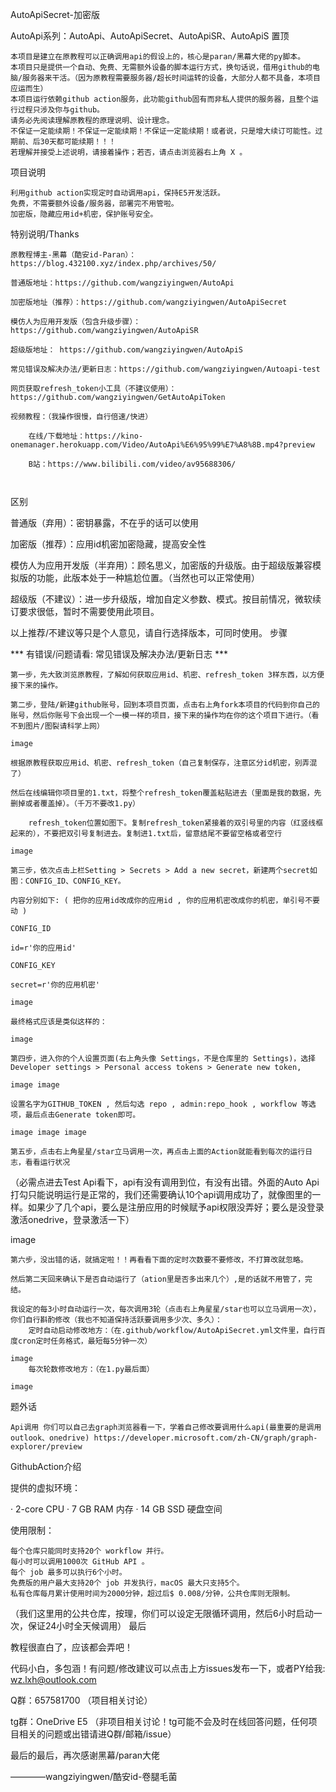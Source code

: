 AutoApiSecret-加密版

AutoApi系列：AutoApi、AutoApiSecret、AutoApiSR、AutoApiS
置顶

    本项目是建立在原教程可以正确调用api的假设上的，核心是paran/黑幕大佬的py脚本。
    本项目只是提供一个自动、免费、无需额外设备的脚本运行方式，换句话说，借用github的电脑/服务器来干活。（因为原教程需要服务器/超长时间运转的设备，大部分人都不具备，本项目应运而生）
    本项目运行依赖github action服务，此功能github固有而非私人提供的服务器，且整个运行过程只涉及你与github。
    请务必先阅读理解原教程的原理说明、设计理念。
    不保证一定能续期！不保证一定能续期！不保证一定能续期！或者说，只是增大续订可能性。过期前、后30天都可能续期！！！
    若理解并接受上述说明，请接着操作；若否，请点击浏览器右上角 X 。

项目说明

    利用github action实现定时自动调用api，保持E5开发活跃。
    免费，不需要额外设备/服务器，部署完不用管啦。
    加密版，隐藏应用id+机密，保护账号安全。

特别说明/Thanks

    原教程博主-黑幕（酷安id-Paran）：https://blog.432100.xyz/index.php/archives/50/

    普通版地址：https://github.com/wangziyingwen/AutoApi

    加密版地址（推荐）：https://github.com/wangziyingwen/AutoApiSecret

    模仿人为应用开发版（包含升级步骤）：https://github.com/wangziyingwen/AutoApiSR

    超级版地址： https://github.com/wangziyingwen/AutoApiS

    常见错误及解决办法/更新日志：https://github.com/wangziyingwen/Autoapi-test

    网页获取refresh_token小工具（不建议使用）：https://github.com/wangziyingwen/GetAutoApiToken

    视频教程：（我操作很慢，自行倍速/快进）

        在线/下载地址：https://kino-onemanager.herokuapp.com/Video/AutoApi%E6%95%99%E7%A8%8B.mp4?preview

        B站：https://www.bilibili.com/video/av95688306/

        ​

区别

普通版（弃用）：密钥暴露，不在乎的话可以使用

加密版（推荐）：应用id机密加密隐藏，提高安全性

模仿人为应用开发版（半弃用）：顾名思义，加密版的升级版。由于超级版兼容模拟版的功能，此版本处于一种尴尬位置。（当然也可以正常使用）

超级版（不建议）：进一步升级版，增加自定义参数、模式。按目前情况，微软续订要求很低，暂时不需要使用此项目。

以上推荐/不建议等只是个人意见，请自行选择版本，可同时使用。
步骤

*** 有错误/问题请看: 常见错误及解决办法/更新日志 ***

    第一步，先大致浏览原教程，了解如何获取应用id、机密、refresh_token 3样东西，以方便接下来的操作。

    第二步，登陆/新建github账号，回到本项目页面，点击右上角fork本项目的代码到你自己的账号，然后你账号下会出现一个一模一样的项目，接下来的操作均在你的这个项目下进行。（看不到图片/图裂请科学上网）

    image

    根据原教程获取应用id、机密、refresh_token（自己复制保存，注意区分id机密，别弄混了）

    然后在线编辑你项目里的1.txt，将整个refresh_token覆盖粘贴进去（里面是我的数据，先删掉或者覆盖掉）。（千万不要改1.py）

        refresh_token位置如图下。复制refresh_token紧接着的双引号里的内容（红竖线框起来的），不要把双引号复制进去。复制进1.txt后，留意结尾不要留空格或者空行

    image

    第三步，依次点击上栏Setting > Secrets > Add a new secret，新建两个secret如图：CONFIG_ID、CONFIG_KEY。

    内容分别如下: ( 把你的应用id改成你的应用id , 你的应用机密改成你的机密，单引号不要动 )

    CONFIG_ID

    id=r'你的应用id'

    CONFIG_KEY

    secret=r'你的应用机密'

    image

    最终格式应该是类似这样的：

    image

    第四步，进入你的个人设置页面(右上角头像 Settings，不是仓库里的 Settings)，选择 Developer settings > Personal access tokens > Generate new token,

    image image

    设置名字为GITHUB_TOKEN , 然后勾选 repo , admin:repo_hook , workflow 等选项，最后点击Generate token即可。

    image image image

    第五步，点击右上角星星/star立马调用一次，再点击上面的Action就能看到每次的运行日志，看看运行状况

（必需点进去Test Api看下，api有没有调用到位，有没有出错。外面的Auto Api打勾只能说明运行是正常的，我们还需要确认10个api调用成功了，就像图里的一样。如果少了几个api，要么是注册应用的时候赋予api权限没弄好；要么是没登录激活onedrive，登录激活一下）

image

    第六步，没出错的话，就搞定啦！！再看看下面的定时次数要不要修改，不打算改就忽略。

    然后第二天回来确认下是否自动运行了（ation里是否多出来几个）,是的话就不用管了，完结。

    我设定的每3小时自动运行一次，每次调用3轮（点击右上角星星/star也可以立马调用一次），你们自行斟酌修改（我也不知道保持活跃要调用多少次、多久）：
        定时自动启动修改地方：（在.github/workflow/AutoApiSecret.yml文件里，自行百度cron定时任务格式，最短每5分钟一次）

    image
        每次轮数修改地方：（在1.py最后面）

    image

题外话

    Api调用 你们可以自己去graph浏览器看一下，学着自己修改要调用什么api(最重要的是调用outlook、onedrive) https://developer.microsoft.com/zh-CN/graph/graph-explorer/preview

GithubAction介绍

提供的虚拟环境：

· 2-core CPU · 7 GB RAM 内存 · 14 GB SSD 硬盘空间

使用限制：

    每个仓库只能同时支持20个 workflow 并行。
    每小时可以调用1000次 GitHub API 。
    每个 job 最多可以执行6个小时。
    免费版的用户最大支持20个 job 并发执行，macOS 最大只支持5个。
    私有仓库每月累计使用时间为2000分钟，超过后$ 0.008/分钟，公共仓库则无限制。

（我们这里用的公共仓库，按理，你们可以设定无限循环调用，然后6小时启动一次，保证24小时全天候调用）
最后

教程很直白了，应该都会弄吧！

代码小白，多包涵！有问题/修改建议可以点击上方issues发布一下，或者PY给我: wz.lxh@outlook.com

Q群：657581700 （项目相关讨论）

tg群：OneDrive E5 （非项目相关讨论！tg可能不会及时在线回答问题，任何项目相关的问题或出错请进Q群/邮箱/issue）

最后的最后，再次感谢黑幕/paran大佬

————wangziyingwen/酷安id-卷腿毛菌
